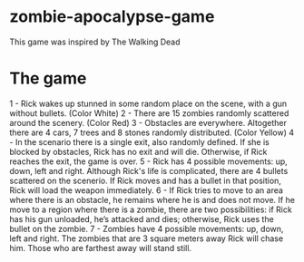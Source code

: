 # zombie-apocalypse-game

This game was inspired by The Walking Dead

# The game

1 - Rick wakes up stunned in some random place on the scene, with a gun without bullets. (Color White)
2 - There are 15 zombies randomly scattered around the scenery. (Color Red)
3 - Obstacles are everywhere. Altogether there are 4 cars, 7 trees and 8 stones randomly distributed. (Color Yellow)
4 - In the scenario there is a single exit, also randomly defined. If she is blocked by obstacles, Rick has no
exit and will die. Otherwise, if Rick reaches the exit, the game is over.
5 - Rick has 4 possible movements: up, down, left and right. Although Rick's life is complicated, there are 4
bullets scattered on the scenerio. If Rick moves and has a bullet in that position, Rick will load the weapon immediately.
6 - If Rick tries to move to an area where there is an obstacle, he remains where he is and does not move. If he
move to a region where there is a zombie, there are two possibilities: if Rick has his gun unloaded, he’s
attacked and dies; otherwise, Rick uses the bullet on the zombie.
7 - Zombies have 4 possible movements: up, down, left and right. The zombies that are 3 square meters away
Rick will chase him. Those who are farthest away will stand still.
